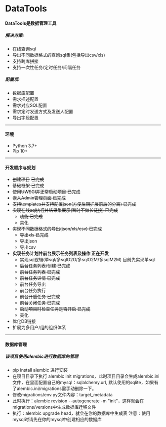 # DataTools

#### DataTools是数据管理工具
##### 解决方案:
* 在线查询sql
* 导出不同数据格式的查询sql集(包括导出csv/xls)
* 支持跨库拼接
* 支持一次性任务/定时任务/间隔任务

##### 配置项:
* 数据库配置
* 需求描述配置
* 需求对应SQL配置
* 需求定时发送方式及发送人配置
* 导出字段配置

___

#### 环境
* Python 3.7+
* Pip 10+

---
#### 开发顺序与规划
* ~~创建项目~~ ~~已完成~~
* ~~基础框架 已完成~~
* ~~使用UWSGI并正常启动项目 已完成~~
* ~~嵌入Admin管理页面 已完成~~
* ~~支持templates并支持配置json(方便后期扩展前后的分离) 已完成~~
* ~~实现在线sql执行并结果集展示(暂时不做长链接) 已完成~~
    * ~~功能 已完成~~
    * 美化
* ~~实现不同数据格式的导出(json/xls/csv) 已完成~~
    * ~~导出xls 已完成~~
    * 导出json
    * 导出csv
* **实现任务计划并前台展示任务列表及操作 正在开发**
    * 实现sql逻辑(单sql/多sqlO2O/多sqlO2M/多sqlM2M) 目前先实现单sql
    * ~~后台任务列表/创建 已完成~~
    * ~~前台任务列表 已完成~~
    * ~~前台任务详情 已完成~~
    * 前台任务导出
    * 前台任务执行
    * ~~前台开启任务 已完成~~
    * ~~前台关闭任务 已完成~~
    * ~~启动项目时检查任务是否开启 已完成~~
    * 美化
* 优化DB链接
* 扩展为多用户/组的组织体系

___

#### 数据库管理
##### 该项目使用alembic进行数据库的管理

* pip install alembic 进行安装
* 在项目目录下执行 alembic init migrations，此时项目目录会生成alembic.ini文件，在里面配置自己的mysql：sqlalchemy.url, 默认使用的sqlite，如果有了alembic.ini/migrations需手动删除一下。
* 修改migrations/env.py文件内容：target_metadata
* 此时执行：alembic revision --autogenerate -m "init"，这样就会在migrations/versions中生成数据库迁移文件
* 执行：alembic upgrade head，就会在你的数据库中生成表 注意：使用mysql时请先在你的mysql中创建相应的数据库
